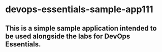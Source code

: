 # devops-essentials-sample-app111

This is a simple sample application intended to be used alongside the labs for DevOps Essentials.
-

